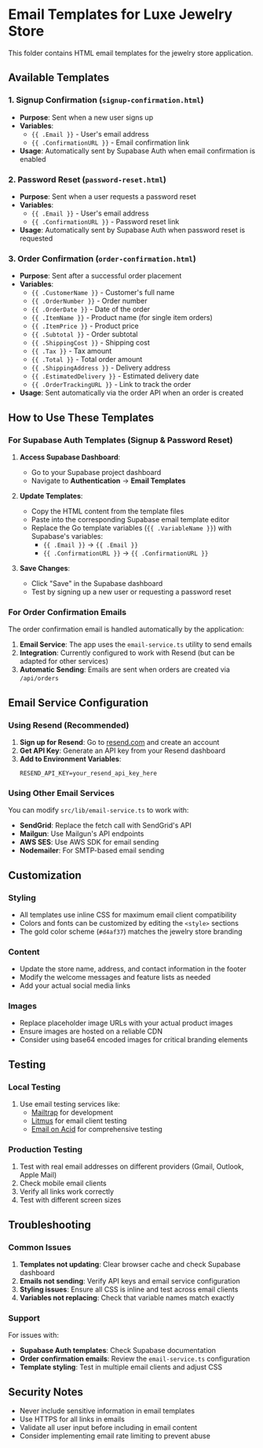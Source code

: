 # Email Templates for Luxe Jewelry Store

This folder contains HTML email templates for the jewelry store application.

## Available Templates

### 1. Signup Confirmation (`signup-confirmation.html`)

- **Purpose**: Sent when a new user signs up
- **Variables**:
  - `{{ .Email }}` - User's email address
  - `{{ .ConfirmationURL }}` - Email confirmation link
- **Usage**: Automatically sent by Supabase Auth when email confirmation is enabled

### 2. Password Reset (`password-reset.html`)

- **Purpose**: Sent when a user requests a password reset
- **Variables**:
  - `{{ .Email }}` - User's email address
  - `{{ .ConfirmationURL }}` - Password reset link
- **Usage**: Automatically sent by Supabase Auth when password reset is requested

### 3. Order Confirmation (`order-confirmation.html`)

- **Purpose**: Sent after a successful order placement
- **Variables**:
  - `{{ .CustomerName }}` - Customer's full name
  - `{{ .OrderNumber }}` - Order number
  - `{{ .OrderDate }}` - Date of the order
  - `{{ .ItemName }}` - Product name (for single item orders)
  - `{{ .ItemPrice }}` - Product price
  - `{{ .Subtotal }}` - Order subtotal
  - `{{ .ShippingCost }}` - Shipping cost
  - `{{ .Tax }}` - Tax amount
  - `{{ .Total }}` - Total order amount
  - `{{ .ShippingAddress }}` - Delivery address
  - `{{ .EstimatedDelivery }}` - Estimated delivery date
  - `{{ .OrderTrackingURL }}` - Link to track the order
- **Usage**: Sent automatically via the order API when an order is created

## How to Use These Templates

### For Supabase Auth Templates (Signup & Password Reset)

1. **Access Supabase Dashboard**:

   - Go to your Supabase project dashboard
   - Navigate to **Authentication** → **Email Templates**

2. **Update Templates**:

   - Copy the HTML content from the template files
   - Paste into the corresponding Supabase email template editor
   - Replace the Go template variables (`{{ .VariableName }}`) with Supabase's variables:
     - `{{ .Email }}` → `{{ .Email }}`
     - `{{ .ConfirmationURL }}` → `{{ .ConfirmationURL }}`

3. **Save Changes**:
   - Click "Save" in the Supabase dashboard
   - Test by signing up a new user or requesting a password reset

### For Order Confirmation Emails

The order confirmation email is handled automatically by the application:

1. **Email Service**: The app uses the `email-service.ts` utility to send emails
2. **Integration**: Currently configured to work with Resend (but can be adapted for other services)
3. **Automatic Sending**: Emails are sent when orders are created via `/api/orders`

## Email Service Configuration

### Using Resend (Recommended)

1. **Sign up for Resend**: Go to [resend.com](https://resend.com) and create an account
2. **Get API Key**: Generate an API key from your Resend dashboard
3. **Add to Environment Variables**:
   ```env
   RESEND_API_KEY=your_resend_api_key_here
   ```

### Using Other Email Services

You can modify `src/lib/email-service.ts` to work with:

- **SendGrid**: Replace the fetch call with SendGrid's API
- **Mailgun**: Use Mailgun's API endpoints
- **AWS SES**: Use AWS SDK for email sending
- **Nodemailer**: For SMTP-based email sending

## Customization

### Styling

- All templates use inline CSS for maximum email client compatibility
- Colors and fonts can be customized by editing the `<style>` sections
- The gold color scheme (`#d4af37`) matches the jewelry store branding

### Content

- Update the store name, address, and contact information in the footer
- Modify the welcome messages and feature lists as needed
- Add your actual social media links

### Images

- Replace placeholder image URLs with your actual product images
- Ensure images are hosted on a reliable CDN
- Consider using base64 encoded images for critical branding elements

## Testing

### Local Testing

1. Use email testing services like:
   - [Mailtrap](https://mailtrap.io) for development
   - [Litmus](https://litmus.com) for email client testing
   - [Email on Acid](https://www.emailonacid.com) for comprehensive testing

### Production Testing

1. Test with real email addresses on different providers (Gmail, Outlook, Apple Mail)
2. Check mobile email clients
3. Verify all links work correctly
4. Test with different screen sizes

## Troubleshooting

### Common Issues

1. **Templates not updating**: Clear browser cache and check Supabase dashboard
2. **Emails not sending**: Verify API keys and email service configuration
3. **Styling issues**: Ensure all CSS is inline and test across email clients
4. **Variables not replacing**: Check that variable names match exactly

### Support

For issues with:

- **Supabase Auth templates**: Check Supabase documentation
- **Order confirmation emails**: Review the `email-service.ts` configuration
- **Template styling**: Test in multiple email clients and adjust CSS

## Security Notes

- Never include sensitive information in email templates
- Use HTTPS for all links in emails
- Validate all user input before including in email content
- Consider implementing email rate limiting to prevent abuse
